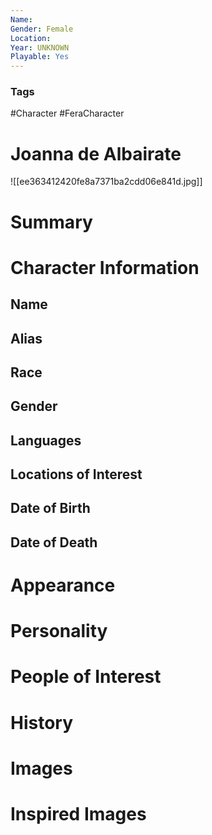```yaml
---
Name: 
Gender: Female
Location: 
Year: UNKNOWN
Playable: Yes
---
```


### Tags
#Character #FeraCharacter 

# Joanna de Albairate
![[ee363412420fe8a7371ba2cdd06e841d.jpg]]

# Summary


# Character Information

## Name

## Alias

## Race

## Gender

## Languages

## Locations of Interest

## Date of Birth

## Date of Death

# Appearance

# Personality

# People of Interest

# History

# Images

# Inspired Images
